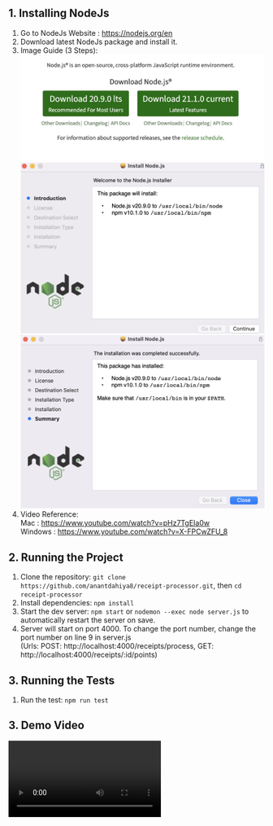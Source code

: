 ## 1. Installing NodeJs
1. Go to NodeJs Website : https://nodejs.org/en
2. Download latest NodeJs package and install it.
3. Image Guide (3 Steps): <br />
![image info](./images/1.png)
![image info](./images/2.png)
![image info](./images/3.png)
4. Video Reference: <br />
Mac : https://www.youtube.com/watch?v=pHz7TgEIa0w <br />
Windows : https://www.youtube.com/watch?v=X-FPCwZFU_8

## 2. Running the Project
1. Clone the repository:
`git clone https://github.com/anantdahiya8/receipt-processor.git`, then `cd receipt-processor`
2. Install dependencies:
`npm install`
3. Start the dev server:
`npm start` or 
`nodemon --exec node server.js` to automatically restart the server on save.
4. Server will start on port 4000. To change the port number, change the port number on line 9 in server.js <br />(Urls: POST: http://localhost:4000/receipts/process, GET: http://localhost:4000/receipts/:id/points)


## 3. Running the Tests
1. Run the test:
`npm run test`


## 3. Demo Video
![](./images/demo.mp4)